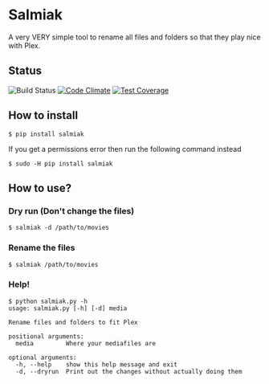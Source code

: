 # Salmiak
A very VERY simple tool to rename all files and folders so that they play nice with Plex.

## Status
![Build Status](https://travis-ci.org/arkalon76/salmiak.svg?branch=master)
[![Code Climate](https://codeclimate.com/github/arkalon76/salmiak/badges/gpa.svg)](https://codeclimate.com/github/arkalon76/salmiak)
[![Test Coverage](https://codeclimate.com/github/arkalon76/salmiak/badges/coverage.svg)](https://codeclimate.com/github/arkalon76/salmiak/coverage)


## How to install
```
$ pip install salmiak
```
If you get a permissions error then run the following command instead
```
$ sudo -H pip install salmiak
```

## How to use?

### Dry run (Don't change the files)
```
$ salmiak -d /path/to/movies
```

### Rename the files
```
$ salmiak /path/to/movies
```

### Help!
```
$ python salmiak.py -h
usage: salmiak.py [-h] [-d] media

Rename files and folders to fit Plex

positional arguments:
  media         Where your mediafiles are

optional arguments:
  -h, --help    show this help message and exit
  -d, --dryrun  Print out the changes without actually doing them
```
